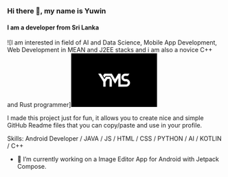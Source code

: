 
### Hi there 👋, my name is Yuwin
#### I am a developer from Sri Lanka
![I am interested in field of AI and Data Science, Mobile App Development, Web Development in MEAN and J2EE stacks and i am also a novice C++ and Rust programmer]<img src="/YMS.jpg" width="200"> 

I made this project just for fun, it allows you to create nice and simple GitHub Readme files that you can copy/paste and use in your profile.

Skills: Android Developer / JAVA / JS / HTML / CSS / PYTHON / AI / KOTLIN / C++ 

- 🔭 I’m currently working on a Image Editor App for Android with Jetpack Compose. 





